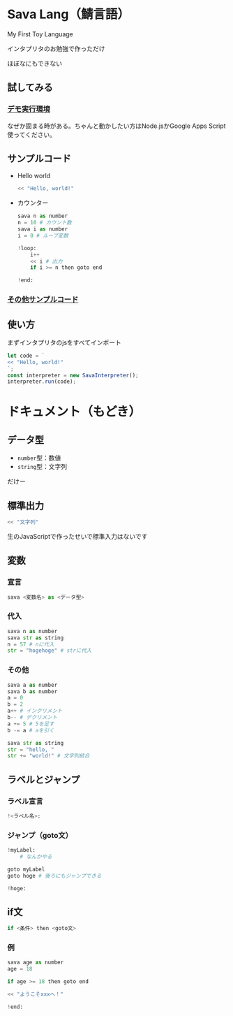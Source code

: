 # Sava Lang（鯖言語）

My First Toy Language

インタプリタのお勉強で作っただけ

ほぼなにもできない

## 試してみる

### [デモ実行環境](https://ess2021.github.io/Sava-Lang/demo.html)

なぜか固まる時がある。ちゃんと動かしたい方はNode.jsかGoogle Apps Script使ってください。

## サンプルコード

- Hello world
  ```py
  << "Hello, world!"
  ```
- カウンター
  ```py
  sava n as number
  n = 10 # カウント数
  sava i as number
  i = 0 # ループ変数

  !loop:
      i++
      << i # 出力
      if i >= n then goto end

  !end:
  ```

### [その他サンプルコード](https://github.com/Ess2021/Sava-Lang/tree/main/samples)

## 使い方
まずインタプリタのjsをすべてインポート

```javascript
let code = `
<< "Hello, world!"
`;
const interpreter = new SavaInterpreter();
interpreter.run(code);
```

# ドキュメント（もどき）

## データ型

- `number`型：数値
- `string`型：文字列

だけー

## 標準出力

```py
<< "文字列"
```

生のJavaScriptで作ったせいで標準入力はないです

## 変数

### 宣言

```py
sava <変数名> as <データ型>
```

### 代入

```py
sava n as number
sava str as string
n = 57 # nに代入
str = "hogehoge" # strに代入
```

### その他

```py
sava a as number
sava b as number
a = 0
b = 2
a++ # インクリメント
b-- # デクリメント
a += 5 # 5を足す
b -= a # aを引く

sava str as string
str = "hello, "
str += "world!" # 文字列結合
```

## ラベルとジャンプ

### ラベル宣言

```py
!<ラベル名>:
```

### ジャンプ（goto文）

```py
!myLabel:
    # なんかやる

goto myLabel
goto hoge # 後ろにもジャンプできる

!hoge:
```

## if文

```py
if <条件> then <goto文>
```

### 例

```py
sava age as number
age = 18

if age >= 18 then goto end

<< "ようこそxxxへ！"

!end:
```
